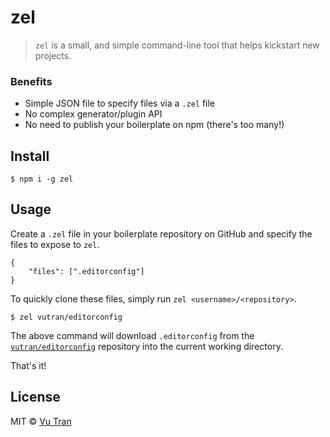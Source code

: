 # zel

> `zel` is a small, and simple command-line tool that helps kickstart new projects.

### Benefits

- Simple JSON file to specify files via a `.zel` file
- No complex generator/plugin API
- No need to publish your boilerplate on npm (there's too many!)

## Install

```
$ npm i -g zel
```

## Usage

Create a `.zel` file in your boilerplate repository on GitHub and specify the files to expose to `zel`.

```
{
    "files": [".editorconfig"]
}
```

To quickly clone these files, simply run `zel <username>/<repository>`.

```
$ zel vutran/editorconfig
```

The above command will download `.editorconfig` from the [`vutran/editorconfig`](https://github.com/vutran/editorconfig) repository into the current working directory.

That's it!

## License

MIT © [Vu Tran](https://github.com/vutran/)
